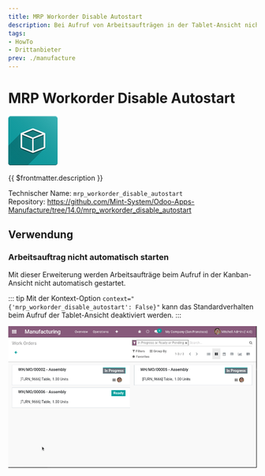 ```yaml
---
title: MRP Workorder Disable Autostart
description: Bei Aufruf von Arbeitsaufträgen in der Tablet-Ansicht nicht automatisch starten.
tags:
- HowTo
- Drittanbieter
prev: ./manufacture
---
```

# MRP Workorder Disable Autostart
![icon_oms_box](assets/icon_oms_box.png)

{{ $frontmatter.description }}

Technischer Name: `mrp_workorder_disable_autostart`\
Repository: <https://github.com/Mint-System/Odoo-Apps-Manufacture/tree/14.0/mrp_workorder_disable_autostart>

## Verwendung

### Arbeitsauftrag nicht automatisch starten

Mit dieser Erweiterung werden Arbeitsaufträge beim Aufruf in der Kanban-Ansicht nicht automatisch gestartet.

::: tip
Mit der Kontext-Option `context="{'mrp_workorder_disable_autostart': False}"` kann das Standardverhalten beim Aufruf der Tablet-Ansicht deaktiviert werden.
:::

![MRP Workorder Disable Autostart](assets/MRP%20Workorder%20Disable%20Autostart.gif)